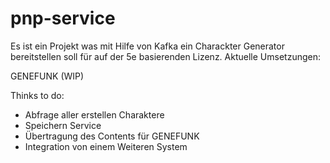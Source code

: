 # pnp-service

Es ist ein Projekt was mit Hilfe von Kafka ein Charackter Generator bereitstellen soll für auf der 5e basierenden
Lizenz.
Aktuelle Umsetzungen:

GENEFUNK (WIP)

Thinks to do:

- Abfrage aller erstellen Charaktere
- Speichern Service
- Übertragung des Contents für GENEFUNK
- Integration von einem Weiteren System
